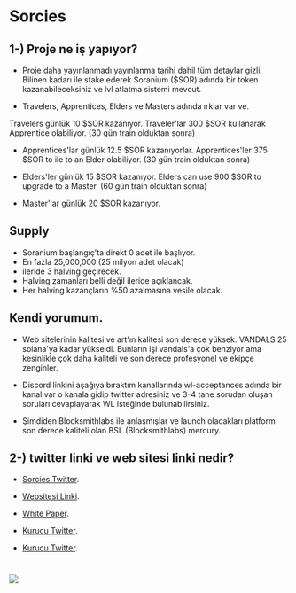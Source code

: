 # Sorcies

## 1-) Proje ne iş yapıyor?
- Proje daha yayınlanmadı yayınlanma tarihi dahil tüm detaylar gizli. Bilinen kadarı ile stake ederek Soranium ($SOR)
adında bir token kazanabileceksiniz ve lvl atlatma sistemi mevcut.

- Travelers, Apprentices, Elders ve Masters adında ırklar var ve.

Travelers günlük 10 $SOR kazanıyor.
Traveler'lar 300 $SOR kullanarak Apprentice olabiliyor. (30 gün train olduktan sonra)

- Apprentices'lar günlük 12.5 $SOR kazanıyorlar.
Apprentices'ler 375 $SOR to ile to an Elder olabiliyor. (30 gün train olduktan sonra)

- Elders'ler günlük 15 $SOR kazanıyor.
Elders can use 900 $SOR to upgrade to a Master. (60 gün train olduktan sonra)

- Master'lar günlük 20 $SOR kazanıyor.

## Supply

- Soranium başlangıç'ta  direkt 0 adet ile başlıyor.
- En fazla 25,000,000 (25 milyon adet olacak)
- ileride 3 halving geçirecek.
- Halving zamanları belli değil ileride açıklancak.
- Her halving kazançların %50 azalmasına vesile olacak.

## Kendi yorumum.

- Web sitelerinin kalitesi ve art'ın kalitesi son derece yüksek. VANDALS 25 solana'ya kadar yükseldi.
Bunların işi vandals'a çok benziyor ama kesinlikle çok daha kaliteli ve son derece profesyonel ve ekipçe zenginler.

- Discord linkini aşağıya bıraktım kanallarında wl-acceptances adında bir kanal var o kanala gidip twitter adresiniz ve 3-4 tane sorudan oluşan
soruları cevaplayarak WL isteğinde bulunabilirsiniz.

- Şimdiden Blocksmithlabs ile anlaşmışlar ve launch olacakları platform son derece kaliteli olan BSL (Blocksmithlabs) mercury.



## 2-) twitter linki ve web sitesi linki nedir?

- [Sorcies Twitter](https://twitter.com/SorciesNFT).

- [Websitesi Linki](https://sorcies.com/).

- [White Paper](https://sorcies.gitbook.io/sorcies/the-plan/economy).

- [Kurucu Twitter](https://twitter.com/voided).

- [Kurucu Twitter](https://discord.com/invite/sorcies).

# <img src="https://github.com/omgbbqhaxx/desearch/blob/main/images/FbRU4P1XoAEX6Aj.jpeg">
